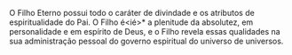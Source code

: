 ﻿O Filho Eterno possui todo o caráter de divindade e os atributos de espiritualidade do Pai. O Filho é<ié>* a plenitude da absolutez, em personalidade e em espírito de Deus, e o Filho revela essas qualidades na sua administração pessoal do governo espiritual do universo de universos.
